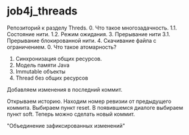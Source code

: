 # job4j_threads
Репозиторий к разделу Threds.
0. Что такое многозадачность.
1.1. Состояние нити.
1.2. Режим ожидания.
3. Прерывание нити
   3.1. Прерывание блокированной нити.
4. Скачивание файла с ограничением.
0. Что такое атомарность?
1. Синхронизация общих ресурсов.
2. Модель памяти Java
3. Immutable объекты
4. Thread без общих ресурсов

Добавляем изменения в последний коммит.

Открываем историю.
Находим номер ревизии от предыдущего коммита.
Выбираем пункт reset.
В появившемся диалоге выбираем пункт soft.
Теперь можно сделать новый коммит.

"Объединение зафиксированных изменений"
